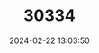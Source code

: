 ---
title: "30334"
category: "Rhamnus integrifolia"
draft: false
date: 2024-02-22 13:03:50
languages:
  Spanish; Castilian: ["Mocanillo", "Moralito"]
---